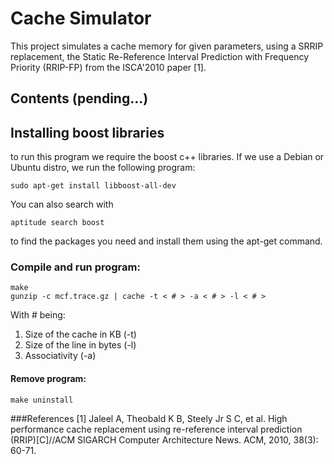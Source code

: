 
# Cache Simulator

This project simulates a cache memory for given parameters, using a SRRIP replacement, the Static Re-Reference Interval Prediction with Frequency Priority (RRIP-FP) from the ISCA'2010 paper [1].

## Contents (pending...)


## Installing boost libraries
to run this program we require the boost c++ libraries. If we use a Debian or Ubuntu distro, we run the following program:
```
sudo apt-get install libboost-all-dev 
```
You can also search with

```
aptitude search boost
```
to find the packages you need and install them using the apt-get command.

### Compile and run program:
```
make 
gunzip -c mcf.trace.gz | cache -t < # > -a < # > -l < # >
```

With # being:
 1. Size of the cache in KB (-t)
 2. Size of the line in bytes (-l)
 3. Associativity (-a)


#### Remove program:
```
make uninstall
```

###References
[1] Jaleel A, Theobald K B, Steely Jr S C, et al. High performance cache replacement using re-reference interval prediction (RRIP)[C]//ACM SIGARCH Computer Architecture News. ACM, 2010, 38(3): 60-71.
